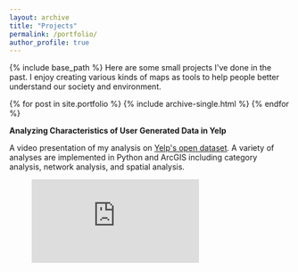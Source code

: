 ```yaml
---
layout: archive
title: "Projects"
permalink: /portfolio/
author_profile: true
---
```


{% include base_path %}
Here are some small projects I've done in the past. I enjoy creating various kinds of maps as tools to help people better understand our society and environment.

{% for post in site.portfolio %}
  {% include archive-single.html %}
{% endfor %}

**Analyzing Characteristics of User Generated Data in Yelp**

A video presentation of my analysis on [Yelp's open dataset](https://www.yelp.com/dataset). A variety of analyses are implemented in Python and ArcGIS including category analysis, network analysis, and spatial analysis.

<figure class="video_container">
  <iframe src="https://www.youtube.com/embed/2woLPRKWBEw" frameborder="0" allowfullscreen="true"> </iframe>
</figure>

